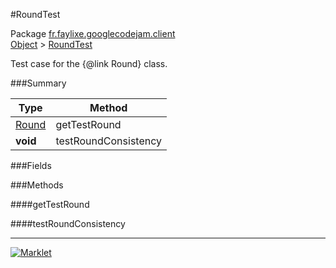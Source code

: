 #RoundTest

Package [fr.faylixe.googlecodejam.client](../)<br>
[Object](../../../java/langObject.md) > [RoundTest](RoundTest.md)

Test case for the {@link Round} class.

###Summary


| Type | Method |
| --- | --- |
| [Round](Round.md) | getTestRound |
| **void** | testRoundConsistency |

###Fields


###Methods

####getTestRound


####testRoundConsistency


---
[![Marklet](https://img.shields.io/badge/Generated%20by-Marklet-green.svg)](https://github.com/Faylixe/marklet)